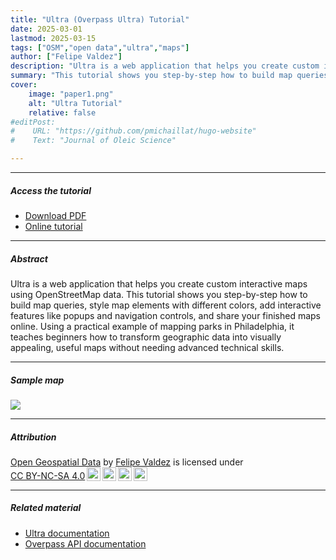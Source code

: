 ```yaml
---
title: "Ultra (Overpass Ultra) Tutorial" 
date: 2025-03-01
lastmod: 2025-03-15
tags: ["OSM","open data","ultra","maps"]
author: ["Felipe Valdez"]
description: "Ultra is a web application that helps you create custom interactive maps using OpenStreetMap data." 
summary: "This tutorial shows you step-by-step how to build map queries, style map elements with different colors, add interactive features like popups and navigation controls, and share your finished maps online. Using a practical example of mapping parks in Philadelphia, it teaches beginners how to transform geographic data into visually appealing, useful maps without needing advanced technical skills." 
cover:
    image: "paper1.png"
    alt: "Ultra Tutorial"
    relative: false
#editPost:
#    URL: "https://github.com/pmichaillat/hugo-website"
#    Text: "Journal of Oleic Science"

---
```


---

##### Access the tutorial

+ [Download PDF](ultra_tutorial.pdf)
+ [Online tutorial](https://felipevaldez.com/ultra_tutorial/ultra_tutorial.html)

---

##### Abstract

Ultra is a web application that helps you create custom interactive maps using OpenStreetMap data. This tutorial shows you step-by-step how to build map queries, style map elements with different colors, add interactive features like popups and navigation controls, and share your finished maps online. Using a practical example of mapping parks in Philadelphia, it teaches beginners how to transform geographic data into visually appealing, useful maps without needing advanced technical skills.

---

##### Sample map

![](ultra-result2.png)

---

##### Attribution

<p xmlns:cc="http://creativecommons.org/ns#" xmlns:dct="http://purl.org/dc/terms/"><a property="dct:title" rel="cc:attributionURL" href="https://felipevaldez.com/ultra_tutorial/ultra_tutorial.html">Open Geospatial Data</a> by <a rel="cc:attributionURL dct:creator" property="cc:attributionName" href="https://felipevaldez.com/">Felipe Valdez</a> is licensed under <a href="https://creativecommons.org/licenses/by-nc-sa/4.0/?ref=chooser-v1" target="_blank" rel="license noopener noreferrer" style="display:inline-block;">CC BY-NC-SA 4.0<img style="height:22px!important;margin-left:3px;vertical-align:text-bottom;" src="https://mirrors.creativecommons.org/presskit/icons/cc.svg?ref=chooser-v1" alt=""><img style="height:22px!important;margin-left:3px;vertical-align:text-bottom;" src="https://mirrors.creativecommons.org/presskit/icons/by.svg?ref=chooser-v1" alt=""><img style="height:22px!important;margin-left:3px;vertical-align:text-bottom;" src="https://mirrors.creativecommons.org/presskit/icons/nc.svg?ref=chooser-v1" alt=""><img style="height:22px!important;margin-left:3px;vertical-align:text-bottom;" src="https://mirrors.creativecommons.org/presskit/icons/sa.svg?ref=chooser-v1" alt=""></a></p>


---

##### Related material

+ [Ultra documentation](https://overpass-ultra.us/docs/)
+ [Overpass API documentation](https://wiki.openstreetmap.org/wiki/Overpass_API)
